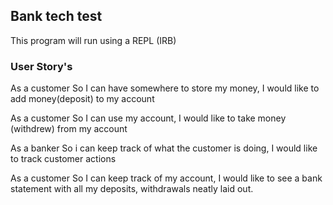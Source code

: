 ## Bank tech test

 This program will run using a REPL (IRB)

 ### User Story's

 As a customer
 So I can have somewhere to store my money,
 I would like to add money(deposit) to my account

 As a customer
 So I can use my account,
 I would like to take money (withdrew) from my account

 As a banker
 So i can keep track of what the customer is doing,
 I would like to track customer actions

 As a customer
 So I can keep track of my account,
 I would like to see a bank statement with all my deposits, withdrawals neatly laid out.
